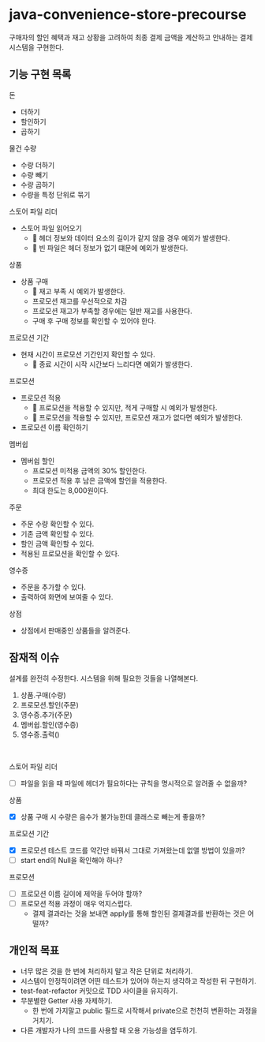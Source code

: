 # java-convenience-store-precourse
구매자의 할인 혜택과 재고 상황을 고려하여 최종 결제 금액을 계산하고 안내하는 결제 시스템을 구현한다.

## 기능 구현 목록

돈
- 더하기
- 할인하기
- 곱하기

물건 수량
- 수량 더하기
- 수량 빼기
- 수량 곱하기
- 수량을 특정 단위로 묶기

스토어 파일 리더
- 스토어 파일 읽어오기
  - 🚩 헤더 정보와 데이터 요소의 길이가 같지 않을 경우 예외가 발생한다.
  - 🚩 빈 파일은 헤더 정보가 없기 떄문에 예외가 발생한다.

상품
- 상품 구매
  - 🚩 재고 부족 시 예외가 발생한다.
  - 프로모션 재고를 우선적으로 차감
  - 프로모션 재고가 부족할 경우에는 일반 재고를 사용한다.
  - 구매 후 구매 정보를 확인할 수 있어야 한다.

프로모션 기간
- 현재 시간이 프로모션 기간인지 확인할 수 있다.
  - 🚩 종료 시간이 시작 시간보다 느리다면 예외가 발생한다.

프로모션
- 프로모션 적용
  - 🚩 프로모션을 적용할 수 있지만, 적게 구매할 시 예외가 발생한다.
  - 🚩 프로모션을 적용할 수 있지만, 프로모션 재고가 없다면 예외가 발생한다.
- 프로모션 이름 확인하기

멤버쉽
- 멤버쉽 할인
  - 프로모션 미적용 금액의 30% 할인한다.
  - 프로모션 적용 후 남은 금액에 할인을 적용한다.
  - 최대 한도는 8,000원이다.

주문
- 주문 수량 확인할 수 있다.
- 기존 금액 확인할 수 있다.
- 할인 금액 확인할 수 있다.
- 적용된 프로모션을 확인할 수 있다.

영수증
- 주문을 추가할 수 있다.
- 출력하여 화면에 보여줄 수 있다.

상점
- 상점에서 판매중인 상품들을 알려준다.

## 잠재적 이슈

설계를 완전히 수정한다. 시스템을 위해 필요한 것들을 나열해본다.
1. 상품.구매(수량)
2. 프로모션.할인(주문)
3. 영수증.추가(주문)
4. 멤버쉽.할인(영수증)
5. 영수증.출력()

<br>

스토어 파일 리더
- [ ] 파일을 읽을 때 파일에 헤더가 필요하다는 규칙을 명시적으로 알려줄 수 없을까?

상품
- [x] 상품 구매 시 수량은 음수가 불가능한데 클래스로 빼는게 좋을까?

프로모션 기간
- [x] 프로모션 테스트 코드를 약간만 바꿔서 그대로 가져왔는데 없앨 방법이 있을까?
- [ ] start end의 Null을 확인해야 하나?

프로모션
- [ ] 프로모션 이름 길이에 제약을 두어야 할까?
- [ ] 프로모션 적용 과정이 매우 억지스럽다.
  - 결제 결과라는 것을 보내면 apply를 통해 할인된 결제결과를 반환하는 것은 어떨까?

## 개인적 목표
* 너무 많은 것을 한 번에 처리하지 말고 작은 단위로 처리하기.
* 시스템이 안정적이려면 어떤 테스트가 있어야 하는지 생각하고 작성한 뒤 구현하기.
* test-feat-refactor 커밋으로 TDD 사이클을 유지하기.
* 무분별한 Getter 사용 자제하기.
  * 한 번에 가지말고 public 필드로 시작해서 private으로 천천히 변환하는 과정을 거치기.
* 다른 개발자가 나의 코드를 사용할 때 오용 가능성을 염두하기.